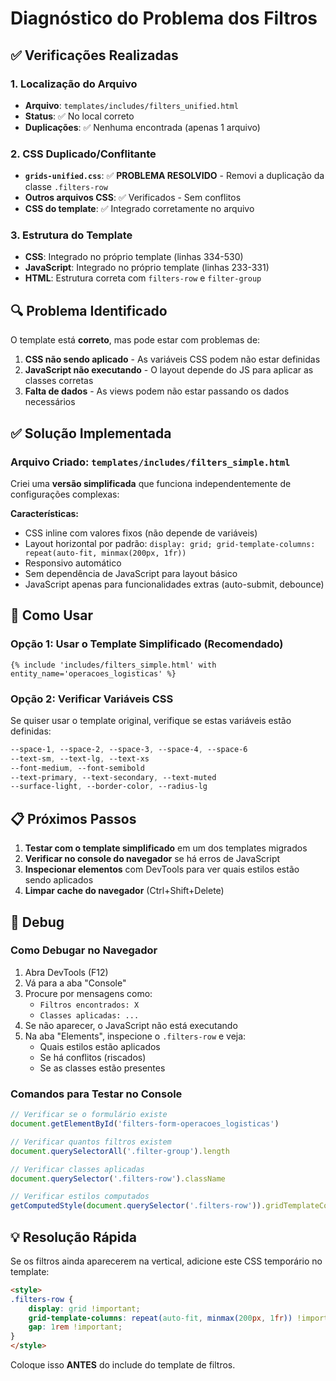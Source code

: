# Diagnóstico do Problema dos Filtros

## ✅ Verificações Realizadas

### 1. Localização do Arquivo
- **Arquivo**: `templates/includes/filters_unified.html`
- **Status**: ✅ No local correto
- **Duplicações**: ✅ Nenhuma encontrada (apenas 1 arquivo)

### 2. CSS Duplicado/Conflitante
- **`grids-unified.css`**: ✅ **PROBLEMA RESOLVIDO** - Removi a duplicação da classe `.filters-row`
- **Outros arquivos CSS**: ✅ Verificados - Sem conflitos
- **CSS do template**: ✅ Integrado corretamente no arquivo

### 3. Estrutura do Template
- **CSS**: Integrado no próprio template (linhas 334-530)
- **JavaScript**: Integrado no próprio template (linhas 233-331)
- **HTML**: Estrutura correta com `filters-row` e `filter-group`

## 🔍 Problema Identificado

O template está **correto**, mas pode estar com problemas de:

1. **CSS não sendo aplicado** - As variáveis CSS podem não estar definidas
2. **JavaScript não executando** - O layout depende do JS para aplicar as classes corretas
3. **Falta de dados** - As views podem não estar passando os dados necessários

## ✅ Solução Implementada

### Arquivo Criado: `templates/includes/filters_simple.html`

Criei uma **versão simplificada** que funciona independentemente de configurações complexas:

**Características:**
- CSS inline com valores fixos (não depende de variáveis)
- Layout horizontal por padrão: `display: grid; grid-template-columns: repeat(auto-fit, minmax(200px, 1fr))`
- Responsivo automático
- Sem dependência de JavaScript para layout básico
- JavaScript apenas para funcionalidades extras (auto-submit, debounce)

## 🎯 Como Usar

### Opção 1: Usar o Template Simplificado (Recomendado)
```django
{% include 'includes/filters_simple.html' with entity_name='operacoes_logisticas' %}
```

### Opção 2: Verificar Variáveis CSS
Se quiser usar o template original, verifique se estas variáveis estão definidas:

```css
--space-1, --space-2, --space-3, --space-4, --space-6
--text-sm, --text-lg, --text-xs
--font-medium, --font-semibold
--text-primary, --text-secondary, --text-muted
--surface-light, --border-color, --radius-lg
```

## 📋 Próximos Passos

1. **Testar com o template simplificado** em um dos templates migrados
2. **Verificar no console do navegador** se há erros de JavaScript
3. **Inspecionar elementos** com DevTools para ver quais estilos estão sendo aplicados
4. **Limpar cache do navegador** (Ctrl+Shift+Delete)

## 🐛 Debug

### Como Debugar no Navegador

1. Abra DevTools (F12)
2. Vá para a aba "Console"
3. Procure por mensagens como:
   - `Filtros encontrados: X`
   - `Classes aplicadas: ...`
4. Se não aparecer, o JavaScript não está executando
5. Na aba "Elements", inspecione o `.filters-row` e veja:
   - Quais estilos estão aplicados
   - Se há conflitos (riscados)
   - Se as classes estão presentes

### Comandos para Testar no Console

```javascript
// Verificar se o formulário existe
document.getElementById('filters-form-operacoes_logisticas')

// Verificar quantos filtros existem
document.querySelectorAll('.filter-group').length

// Verificar classes aplicadas
document.querySelector('.filters-row').className

// Verificar estilos computados
getComputedStyle(document.querySelector('.filters-row')).gridTemplateColumns
```

## 💡 Resolução Rápida

Se os filtros ainda aparecerem na vertical, adicione este CSS temporário no template:

```html
<style>
.filters-row {
    display: grid !important;
    grid-template-columns: repeat(auto-fit, minmax(200px, 1fr)) !important;
    gap: 1rem !important;
}
</style>
```

Coloque isso **ANTES** do include do template de filtros.

